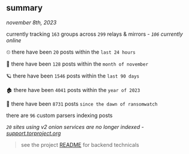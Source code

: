 
## summary
_november 8th, 2023_

currently tracking `163` groups across `299` relays & mirrors - _`106` currently online_

⏲ there have been `20` posts within the `last 24 hours`

🦈 there have been `128` posts within the `month of november`

🪐 there have been `1546` posts within the `last 90 days`

🏚 there have been `4041` posts within the `year of 2023`

🦕 there have been `8731` posts `since the dawn of ransomwatch`

there are `96` custom parsers indexing posts

_`20` sites using v2 onion services are no longer indexed - [support.torproject.org](https://support.torproject.org/onionservices/v2-deprecation/)_

> see the project [README](https://github.com/joshhighet/ransomwatch#ransomwatch--) for backend technicals
